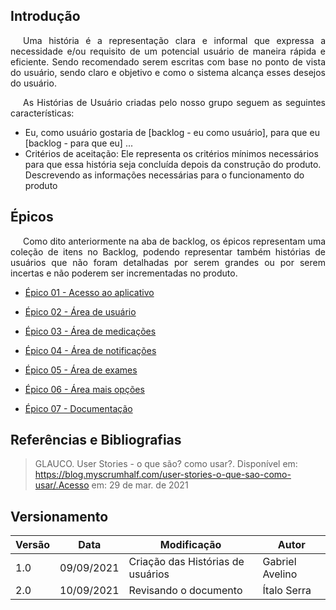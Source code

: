 ## <a>Introdução</a>

<p style="text-indent: 20px; text-align: justify">
Uma história é a representação clara e informal que expressa a necessidade e/ou requisito de um potencial usuário de maneira rápida e eficiente. Sendo recomendado serem escritas com base no ponto de vista do usuário, sendo claro e objetivo e como o sistema alcança esses desejos do usuário.
</p>

<p style="text-indent: 20px; text-align: justify">
As Histórias de Usuário criadas pelo nosso grupo seguem as seguintes características:
</p>

- Eu, como usuário gostaria de <a>[backlog - eu como usuário]</a>, para que eu <a>[backlog - para que eu]</a> ...
- Critérios de aceitação: Ele representa os critérios mínimos necessários para que essa história seja concluída depois da construção do produto. Descrevendo as informações necessárias para o funcionamento do produto

## <a>Épicos</a>

<p style="text-indent: 20px; text-align: justify">
Como dito anteriormente na aba de backlog, os épicos representam uma coleção de itens no Backlog, podendo representar também histórias de usuários que não foram detalhadas por serem grandes ou por serem incertas e não poderem ser incrementadas no produto.
</p>

- [Épico 01 - Acesso ao aplicativo](epico01.md) <br>

- [Épico 02 - Área de usuário](epico02.md) <br>

- [Épico 03 - Área de medicações](epico03.md) <br>

- [Épico 04 - Área de notificações](epico04.md) <br>

- [Épico 05 - Área de exames](epico05.md) <br>

- [Épico 06 - Área mais opções](epico06.md) <br>

- [Épico 07 - Documentação](epico07.md) <br>

## <a>Referências e Bibliografias</a>

> GLAUCO. User Stories - o que são? como usar?. Disponível em: https://blog.myscrumhalf.com/user-stories-o-que-sao-como-usar/.Acesso em: 29 de mar. de 2021

## <a>Versionamento</a>
| Versão | Data | Modificação | Autor |
|--|--|--|--|
| 1.0 | 09/09/2021 | Criação das Histórias de usuários | Gabriel Avelino |
| 2.0 | 10/09/2021 | Revisando o documento | Ítalo Serra |